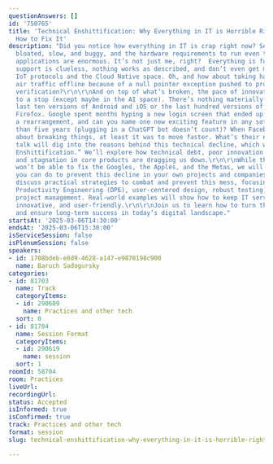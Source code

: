 ```yaml
---
questionAnswers: []
id: '750765'
title: 'Technical Enshittification: Why Everything in IT is Horrible Right Now and
  How to Fix It'
description: "Did you notice how everything in IT is crap right now? Services are
  bloated, slow, and buggy, and the hardware requirements to run even the simplest
  applications are enormous. It’s not just me, right?  Everything is full of bugs,
  support is clueless, nothing works as described, and don’t even get me started on
  IoT protocols and the Cloud Native space. Oh, and how about taking half of the world’s
  air traffic offline because of a null pointer exception pushed to production without
  verification?\r\n\r\nAnd on top of what’s broken, the pace of innovation has crawled
  to a stop (except maybe in the AI space). There’s nothing materially new in the
  last ten versions of Android and iOS or the last hundred versions of Chrome and
  Firefox. Google spent months hyping a new login screen that ended up being just
  a rearrangement, and can you name one new exciting feature in any software older
  than five years (plugging in a ChatGPT bot doesn’t count)? When Facebook was bragging
  about breaking things, at least it was to move faster. What’s their excuse now?\r\n\r\nThis
  talk will dig into the reasons behind this technical decline, which we call “Technical
  Enshittification.” We’ll explore how technical debt, poor innovation practices,
  and stagnation in core products are dragging us down.\r\n\r\nWhile this talk probably
  won’t be able to fix the Googles, the Apples, and the Metas, we will focus on what
  you can do to prevent this decline in your own projects and companies.\r\n\r\nWe’ll
  discuss practical strategies to combat and prevent this mess, focusing on Developer
  Productivity Engineering (DPE), user-centered design, robust testing, and effective
  project management. Real-world examples will show how to keep IT services efficient,
  innovative, and user-friendly.\r\n\r\nJoin us to learn how to turn things around
  and ensure long-term success in today’s digital landscape."
startsAt: '2025-03-06T14:30:00'
endsAt: '2025-03-06T15:30:00'
isServiceSession: false
isPlenumSession: false
speakers:
- id: 1708bdeb-e8d9-4628-a147-e9878198c900
  name: Baruch Sadogursky
categories:
- id: 81703
  name: Track
  categoryItems:
  - id: 290609
    name: Practices and other tech
  sort: 0
- id: 81704
  name: Session Format
  categoryItems:
  - id: 290619
    name: session
  sort: 1
roomId: 58704
room: Practices
liveUrl:
recordingUrl:
status: Accepted
isInformed: true
isConfirmed: true
track: Practices and other tech
format: session
slug: technical-enshittification-why-everything-in-it-is-horrible-right-now-and-how-to-fix-it

---
```

